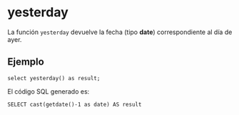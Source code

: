 

# yesterday

La función `yesterday` devuelve la fecha (tipo **date**) correspondiente al día de ayer.


## Ejemplo

```
select yesterday() as result;
```

El código SQL generado es:

```
SELECT cast(getdate()-1 as date) AS result
```

